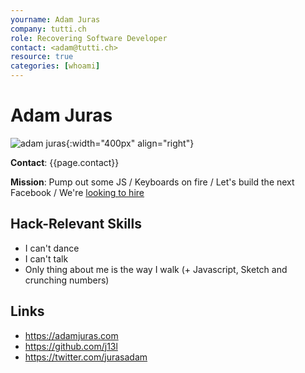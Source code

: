 ```yaml
---
yourname: Adam Juras
company: tutti.ch
role: Recovering Software Developer
contact: <adam@tutti.ch>
resource: true
categories: [whoami]
---
```


# Adam Juras

![adam juras](/hackdays/whoami/pics/adamjuras.png "Adam Juras"){:width="400px" align="right"}

**Contact**: {{page.contact}}

**Mission**: Pump out some JS / Keyboards on fire / Let's build the next Facebook / We're [looking to hire](/hackdays/hacks/ProjectOne)

## Hack-Relevant Skills

- I can't dance
- I can't talk
- Only thing about me is the way I walk (+ Javascript, Sketch and crunching numbers)

## Links

- <https://adamjuras.com>
- <https://github.com/j13l>
- <https://twitter.com/jurasadam>
